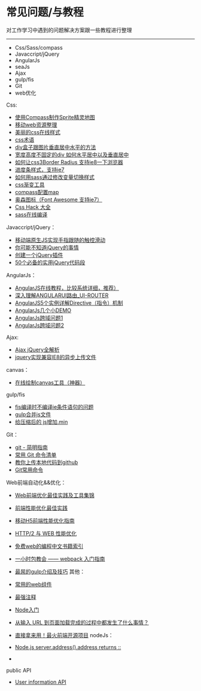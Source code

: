 # 常见问题/与教程
对工作学习中遇到的问题解决方案跟一些教程进行整理
________

  - Css/Sass/compass
  - Javaccript/jQuery
  - AngularJs
  - seaJs
  - Ajax
  - gulp/fis
  - Git
  - web优化

Css:

 - [使用Compass制作Sprite精灵地图](http://www.sassplus.com/sass/sprites.html)
 - [移动web资源整理](http://www.cnblogs.com/PeunZhang/p/3407453.html)
 - [美丽的css在线样式](http://cssdeck.com/picks/2)
 - [css术语](http://apps.workflower.fi/vocabs/)
 - [div盒子跟图片垂直居中水平的方法](http://www.geekna.com/div-box-img-center/)
 - [宽度高度不固定的div 如何水平居中以及垂直居中](http://www.educity.cn/jianzhan/630483.html)
 - [如何让css3Border Radius 支持ie8一下浏览器](http://www.hongkiat.com/blog/css3-border-radius-in-internet-explorer/)
 - [进度条样式，支持ie7](http://w3lessons.info/2013/06/04/skill-bar-with-jquery-css3/)
 - [如何用sass通过修改变量切换样式](http://www.geekna.com/sass_note/)
 - [css渐变工具](http://www.css3factory.com/linear-gradients/)
 - [compass配置map](http://www.sassplus.com/sass/152.html)
 - [奥森图标（Font Awesome 支持ie7）](http://www.thinkcmf.com/font)
 - [Css Hack 大全](http://www.webhj.com/hj-650.html)
 - [sass在线编译](http://www.sassmeister.com/)

Javaccript/jQuery：

 - [移动端原生JS实现手指跟随的触控滑动](https://segmentfault.com/a/1190000003817077)
 - [你可能不知道jQuery的事情](http://ejohn.org/apps/workshop/adv-talk/#1)
 - [创建一个jQuery插件](http://devheart.org/articles/tutorial-creating-a-jquery-plugin/)
 - [50个必备的实用jQuery代码段](http://www.bywei.cn/post/207.html)

AngularJs：

 -  [AngularJS在线教程，比较系统详细，推荐）](http://each.sinaapp.com/angular/)
 - [深入理解ANGULARUI路由_UI-ROUTER](http://www.html5jq.com/fe/angular_node/20150417/133.html)
 - [AngularJS5个实例详解Directive（指令）机制](http://damoqiongqiu.iteye.com/blog/1917971)
 - [AngularJs几个小DEMO](http://tutorialzine.com/2013/08/learn-angularjs-5-examples/)
 - [AngularJs跨域问题1](http://stackoverflow.com/questions/22546177/cross-domain-http-request-angularjs)
 - [AngularJs跨域问题2](http://stackoverflow.com/questions/12066002/parsing-jsonp-http-jsonp-response-in-angular-js)

Ajax:

 - [Ajax jQuery全解析](http://www.cnblogs.com/QLeelulu/archive/2008/04/21/1163021.html) 
 - [jquery实现兼容IE8的异步上传文件](http://www.jb51.net/article/67849.htm)

canvas：

 - [在线绘制canvas工具（神器）](https://canvature.appspot.com/)

gulp/fis

 - [fis编译时不编译ie条件语句的问题](https://github.com/fex-team/fis3/issues/271)
 - [gulp合并js文件](http://stackoverflow.com/questions/26719884/gulp-minify-multiple-js-files-to-one)
 - [给压缩后的 js增加.min](http://stackoverflow.com/questions/27916062/gulp-uglify-output-min-js)

Git：

 - [git - 简明指南](http://www.runoob.com/manual/git-guide/)
 - [常用 Git 命令清单](http://www.ruanyifeng.com/blog/2015/12/git-cheat-sheet.html)
 - [教你上传本地代码到github](http://blog.csdn.net/hanhailong726188/article/details/46738929)
 - [Git常用命令](http://www.cnblogs.com/cspku/articles/Git_cmds.html)

Web前端自动化&&优化：

 - [Web前端优化最佳实践及工具集锦](http://www.csdn.net/article/2013-09-23/2817020-web-performance-optimization)
 - [前端性能优化最佳实践](https://csspod.com/frontend-performance-best-practices/#content-http)
 - [移动H5前端性能优化指南](http://blog.csdn.net/kongjiea/article/details/43967219)
 - [HTTP/2 与 WEB 性能优化](https://imququ.com/post/http2-and-wpo-1.html)
 - [免费web的编程中文书籍索引](https://github.com/justjavac/free-programming-books-zh_CN#web)
 - [一小时包教会 —— webpack 入门指南](http://www.w2bc.com/Article/50764)
 - [最屌的gulp介绍及技巧](http://www.cnblogs.com/2050/p/4198792.html)
其他：

 - [常用的web组件](http://www.open-open.com/lib/view/open1426560455039.html)
 - [最强注释](http://megaemoji.com/cn/text-art/)
 - [Node入门](http://www.nodebeginner.org/index-zh-cn.html)
 - [从输入 URL 到页面加载完成的过程中都发生了什么事情？](http://div.io/topic/457)
 - [直接拿来用！最火前端开源项目](http://www.csdn.net/article/1970-01-01/2816017)
nodeJs：

 - [Node.js server.address().address returns ::](http://stackoverflow.com/questions/33853695/node-js-server-address-address-returns/33854153)
 -

public API
  - [User information API](http://jsonplaceholder.typicode.com/)
